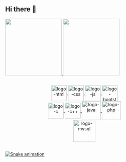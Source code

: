 ## Hi there 👋

<div>
  <a href="https://github.com/GuilhermeLeodeOliveira">
  <img height="180em" src="https://github-readme-stats.vercel.app/api?username=GuilhermeLeodeOliveira&show_icons=true&include_all_commits=true&count_private=true&icon_color=fff&text_color=fff&bg_color=DEG,000,000,001,002,003"/>
  <img height="180em" src="https://github-readme-stats.vercel.app/api/top-langs/?username=GuilhermeLeodeOliveira&layout=compact&langs_count=5&text_color=fff&bg_color=DEG,000,000,001,002,003"/>
</div>

##

<div align="center">
  <img alt="logo-html" align="center" height="50" width="50" src="https://cdn.jsdelivr.net/gh/devicons/devicon/icons/html5/html5-original.svg"/>  
  <img alt="logo-css" align="center" height="50" width="50" src="https://cdn.jsdelivr.net/gh/devicons/devicon/icons/css3/css3-original.svg" />
  <img alt="logo-js" align="center" height="50" width="50" src="https://cdn.jsdelivr.net/gh/devicons/devicon/icons/javascript/javascript-original.svg" />
  <img alt="logo-bootstrap" align="center" height="50" width="50" src="https://cdn.jsdelivr.net/gh/devicons/devicon/icons/bootstrap/bootstrap-original.svg" />
  <br/>
  <img alt="logo-c" align="center" height="50" width="50" src="https://cdn.jsdelivr.net/gh/devicons/devicon/icons/c/c-original.svg" />
  <img alt="logo-c++" align="center" height="50" width="50" src="https://cdn.jsdelivr.net/gh/devicons/devicon/icons/cplusplus/cplusplus-original.svg" />
  <img alt="logo-java" align="center" height="60" width="60" src="https://cdn.jsdelivr.net/gh/devicons/devicon/icons/java/java-original.svg" />
  <img alt="logo-php"align="center" height="60" width="60" src="https://cdn.jsdelivr.net/gh/devicons/devicon/icons/php/php-original.svg" />
  <br/>
  <img alt="logo-mysql" align="center" height="70" width="70" src="https://cdn.jsdelivr.net/gh/devicons/devicon/icons/mysql/mysql-original-wordmark.svg" />
  
</div>

<!--
**GuilhermeLeodeOliveira/GuilhermeLeodeOliveira** is a ✨ _special_ ✨ repository because its `README.md` (this file) appears on your GitHub profile.

Here are some ideas to get you started:

- 🔭 I’m currently working on ...
- 🌱 I’m currently learning ...
- 👯 I’m looking to collaborate on ...
- 🤔 I’m looking for help with ...
- 💬 Ask me about ...
- 📫 How to reach me: ...
- 😄 Pronouns: ...
- ⚡ Fun fact: ...
-->
  
  ##

![Snake animation](https://github.com/GuilhermeLeodeOliveira/GuilhermeLeodeOliveira/blob/output/github-contribution-grid-snake.svg)
